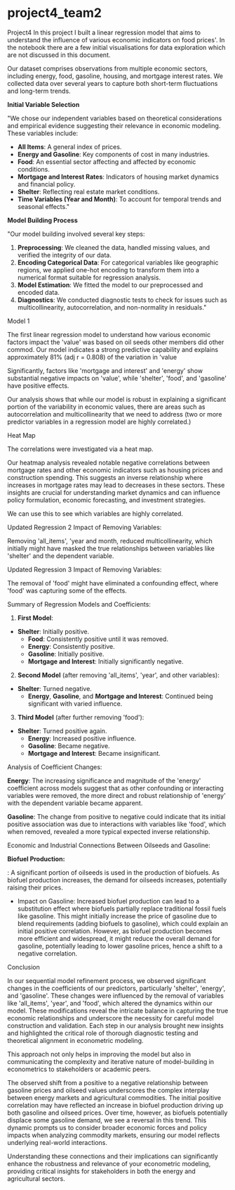 # project4_team2
Project4
In this project I built a linear regression model that aims to understand the influence of various economic indicators on food prices'. In the notebook there are a few initial visualisations for data exploration which are not discussed in this document.

Our dataset comprises observations from multiple economic sectors, including energy, food, gasoline, housing, and mortgage interest rates. We collected data over several years to capture both short-term fluctuations and long-term trends.

**Initial Variable Selection**

"We chose our independent variables based on theoretical considerations and empirical evidence suggesting their relevance in economic modeling. These variables include:
- **All Items**: A general index of prices.
- **Energy and Gasoline**: Key components of cost in many industries.
- **Food**: An essential sector affecting and affected by economic conditions.
- **Mortgage and Interest Rates**: Indicators of housing market dynamics and financial policy.
- **Shelter**: Reflecting real estate market conditions.
- **Time Variables (Year and Month)**: To account for temporal trends and seasonal effects."

**Model Building Process**

"Our model building involved several key steps:
1. **Preprocessing**: We cleaned the data, handled missing values, and verified the integrity of our data.
2. **Encoding Categorical Data**: For categorical variables like geographic regions, we applied one-hot encoding to transform them into a numerical format suitable for regression analysis.
3. **Model Estimation**: We fitted the model to our preprocessed and encoded data.
4. **Diagnostics**: We conducted diagnostic tests to check for issues such as multicollinearity, autocorrelation, and non-normality in residuals."


Model 1

The first linear regression model to understand how various economic factors impact the 'value' was based on oil seeds other members did other commod. Our model indicates a strong predictive capability and explains approximately 81% (adj r = 0.808) of the variation in 'value

Significantly, factors like 'mortgage and interest' and 'energy' show substantial negative impacts on 'value', while 'shelter', 'food', and 'gasoline' have positive effects. 

Our analysis shows that while our model is robust in explaining a significant portion of the variability in economic values, there are areas such as autocorrelation and multicollinearity that we need to address (two or more predictor variables in a regression model are highly correlated.)


Heat Map 
  
The correlations were investigated via a heat map. 

Our heatmap analysis revealed notable negative correlations between mortgage rates and other economic indicators such as housing prices and construction spending. This suggests an inverse relationship where increases in mortgage rates may lead to decreases in these sectors. These insights are crucial for understanding market dynamics and can influence policy formulation, economic forecasting, and investment strategies.

We can use this to see which variables are highly correlated.

Updated Regression 2
 Impact of Removing Variables:
 
Removing 'all_items', 'year and month, reduced multicollinearity, which initially might have masked the true relationships between variables like 'shelter' and the dependent variable. 

Updated Regression 3 
 Impact of Removing Variables:

The removal of 'food' might have eliminated a confounding effect, where 'food' was capturing some of the effects.

Summary of Regression Models and Coefficients:

1. **First Model**:
  
 - **Shelter**: Initially positive.
   - **Food**: Consistently positive until it was removed.
   - **Energy**: Consistently positive.
   - **Gasoline**: Initially positive.
   - **Mortgage and Interest**: Initially significantly negative.

2. **Second Model** (after removing 'all_items', 'year', and other variables):
  
- **Shelter**: Turned negative.
   - **Energy**, **Gasoline**, and **Mortgage and Interest**: Continued being significant with varied influence.


3. **Third Model** (after further removing 'food'):
  
 - **Shelter**: Turned positive again.
   - **Energy**: Increased positive influence.
   - **Gasoline**: Became negative.
   - **Mortgage and Interest**: Became insignificant.


Analysis of Coefficient Changes:

 **Energy**: The increasing significance and magnitude of the 'energy' coefficient across models suggest that as other confounding or interacting variables were removed, the more direct and robust relationship of 'energy' with the dependent variable became apparent.

 **Gasoline**: The change from positive to negative could indicate that its initial positive association was due to interactions with variables like 'food', which when removed, revealed a more typical expected inverse relationship. 

Economic and Industrial Connections Between Oilseeds and Gasoline:

 **Biofuel Production:**
   
: A significant portion of oilseeds is used in the production of biofuels. As biofuel production increases, the demand for oilseeds increases, potentially raising their prices.
  
 - Impact on Gasoline: Increased biofuel production can lead to a substitution effect where biofuels partially replace traditional fossil fuels like gasoline. This might initially increase the price of gasoline due to blend requirements (adding biofuels to gasoline), which could explain an initial positive correlation. However, as biofuel production becomes more efficient and widespread, it might reduce the overall demand for gasoline, potentially leading to lower gasoline prices, hence a shift to a negative correlation.






Conclusion

In our sequential model refinement process, we observed significant changes in the coefficients of our predictors, particularly 'shelter', 'energy', and 'gasoline'. These changes were influenced by the removal of variables like 'all_items', 'year', and 'food', which altered the dynamics within our model. These modifications reveal the intricate balance in capturing the true economic relationships and underscore the necessity for careful model construction and validation. Each step in our analysis brought new insights and highlighted the critical role of thorough diagnostic testing and theoretical alignment in econometric modeling.

This approach not only helps in improving the model but also in communicating the complexity and iterative nature of model-building in econometrics to stakeholders or academic peers.
 
The observed shift from a positive to a negative relationship between gasoline prices and oilseed values underscores the complex interplay between energy markets and agricultural commodities. The initial positive correlation may have reflected an increase in biofuel production driving up both gasoline and oilseed prices. Over time, however, as biofuels potentially displace some gasoline demand, we see a reversal in this trend. This dynamic prompts us to consider broader economic forces and policy impacts when analyzing commodity markets, ensuring our model reflects underlying real-world interactions.

Understanding these connections and their implications can significantly enhance the robustness and relevance of your econometric modeling, providing critical insights for stakeholders in both the energy and agricultural sectors.
